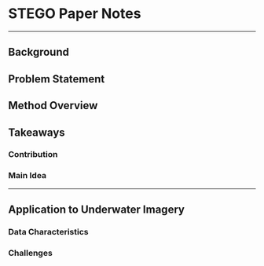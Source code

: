 # STEGO Paper Notes
---
## Background

## Problem Statement

## Method Overview

## Takeaways

### Contribution

### Main Idea
---
## Application to Underwater Imagery

### Data Characteristics

### Challenges
